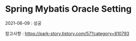 # Spring Mybatis Oracle Setting

2021-06-09 : 성공 

참고사항 : https://park-story.tistory.com/57?category=810793

